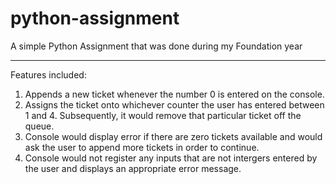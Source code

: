 # python-assignment
A simple Python Assignment that was done during my Foundation year

--------------------------------------------------------------------

Features included:
1. Appends a new ticket whenever the number 0 is entered on the console.
2. Assigns the ticket onto whichever counter the user has entered between 1 and 4. Subsequently, it would remove that particular ticket off the queue. 
3. Console would display error if there are zero tickets available and would ask the user to append more tickets in order to continue. 
4. Console would not register any inputs that are not intergers entered by the user and displays an appropriate error message. 
